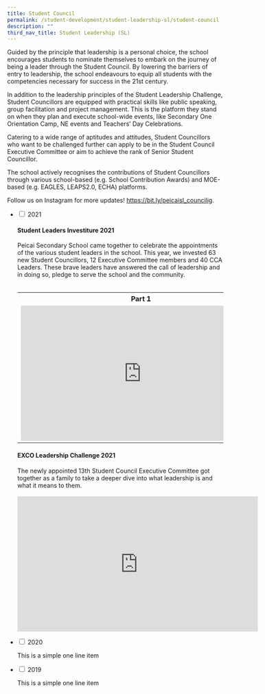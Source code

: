 ```yaml
---
title: Student Council
permalink: /student-development/student-leadership-sl/student-council
description: ""
third_nav_title: Student Leadership (SL)
---
```

<p dir="ltr">Guided by the principle that leadership is a personal choice, the school encourages students to nominate themselves to embark on the journey of being a leader through the Student Council. By lowering the barriers of entry to leadership, the school endeavours to equip all students with the competencies necessary for success in the 21st century.</p>
<p dir="ltr">In addition to the leadership principles of the Student Leadership Challenge, Student Councillors are equipped with practical skills like public speaking, group facilitation and project management. This is the platform they stand on when they plan and execute school-wide events, like Secondary One Orientation Camp, NE events and Teachers&rsquo; Day Celebrations.</p>
<p dir="ltr">Catering to a wide range of aptitudes and attitudes, Student Councillors who want to be challenged further can apply to be in the Student Council Executive Committee or aim to achieve the rank of Senior Student Councillor.</p>
<p dir="ltr">The school actively recognises the contributions of Student Councillors through various school-based (e.g. School Contribution Awards) and MOE-based (e.g. EAGLES, LEAPS2.0, ECHA) platforms.</p>
<p dir="ltr">Follow us on Instagram for more updates!&nbsp;<a href="https://bit.ly/peicaisl_councilig" target="">https://bit.ly/peicaisl_councilig</a>.</p>
<ul class="jekyllcodex_accordion">
<li><input id="accordion1" type="checkbox" /> <label for="accordion1">2021</label>
<div>
<div>
<h4><strong>Student Leaders Investiture 2021</strong></h4>
<p>Peicai Secondary School came together to celebrate the appointments of the various student leaders in the school. This year, we invested 63 new Student Councillors, 12 Executive Committee members and 40 CCA Leaders. These brave leaders have answered the call of leadership and in doing so, pledge to serve the school and the community.&nbsp;<br /><br /></p>
<table>
<tbody>
<tr>
<th style="text-align: center;">Part 1</th>
<th style="text-align: center;">Part 2</th>
</tr>
<tr>
<td><iframe title="YouTube video player" src="https://www.youtube.com/embed/u07vkDHe9Q4" width="560" height="315" frameborder="0" allowfullscreen="allowfullscreen" data-mce-fragment="1"></iframe></td>
<td><iframe title="YouTube video player" src="https://www.youtube.com/embed/AOtJj-D_o98" width="560" height="315" frameborder="0" allowfullscreen="allowfullscreen" data-mce-fragment="1"></iframe></td>
</tr>
</tbody>
</table>
</div>
<div>
<h4><strong>EXCO Leadership Challenge 2021</strong></h4>
<p>The newly appointed 13th Student Council Executive Committee got together as a family to take a deeper dive into what leadership is and what it means to them.<br /><br /><iframe title="YouTube video player" src="https://www.youtube.com/embed/dFc4Mik-jMY" width="560" height="315" frameborder="0" allowfullscreen="allowfullscreen" data-mce-fragment="1"></iframe></p>
</div>
</div>
</li>
<li><input id="accordion2" type="checkbox" /> <label for="accordion2">2020</label>
<div>
<p>This is a simple one line item</p>
</div>
</li>
<li><input id="accordion3" type="checkbox" /> <label for="accordion3">2019</label>
<div>
<p>This is a simple one line item</p>
</div>
</li>
</ul>